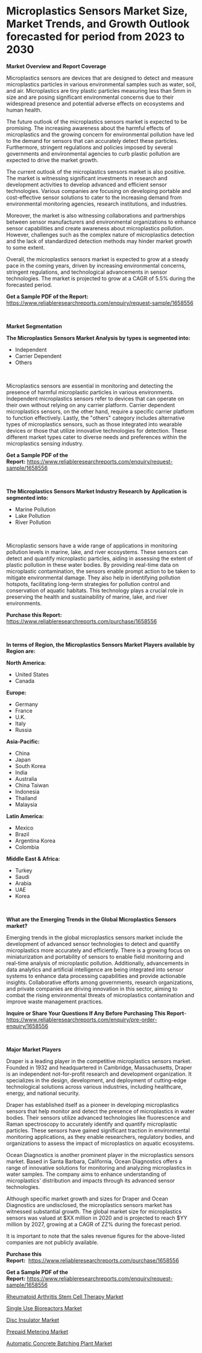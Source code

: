 <p><h1>Microplastics Sensors Market Size, Market Trends, and Growth Outlook forecasted for period from 2023 to 2030</h1></p><p><strong>Market Overview and Report Coverage</strong></p>
<p><p>Microplastics sensors are devices that are designed to detect and measure microplastics particles in various environmental samples such as water, soil, and air. Microplastics are tiny plastic particles measuring less than 5mm in size and are posing significant environmental concerns due to their widespread presence and potential adverse effects on ecosystems and human health.</p><p>The future outlook of the microplastics sensors market is expected to be promising. The increasing awareness about the harmful effects of microplastics and the growing concern for environmental pollution have led to the demand for sensors that can accurately detect these particles. Furthermore, stringent regulations and policies imposed by several governments and environmental agencies to curb plastic pollution are expected to drive the market growth.</p><p>The current outlook of the microplastics sensors market is also positive. The market is witnessing significant investments in research and development activities to develop advanced and efficient sensor technologies. Various companies are focusing on developing portable and cost-effective sensor solutions to cater to the increasing demand from environmental monitoring agencies, research institutions, and industries.</p><p>Moreover, the market is also witnessing collaborations and partnerships between sensor manufacturers and environmental organizations to enhance sensor capabilities and create awareness about microplastics pollution. However, challenges such as the complex nature of microplastics detection and the lack of standardized detection methods may hinder market growth to some extent.</p><p>Overall, the microplastics sensors market is expected to grow at a steady pace in the coming years, driven by increasing environmental concerns, stringent regulations, and technological advancements in sensor technologies. The market is projected to grow at a CAGR of 5.5% during the forecasted period.</p></p>
<p><strong>Get a Sample PDF of the Report:</strong> <a href="https://www.reliableresearchreports.com/enquiry/request-sample/1658556">https://www.reliableresearchreports.com/enquiry/request-sample/1658556</a></p>
<p>&nbsp;</p>
<p><strong>Market Segmentation</strong></p>
<p><strong>The Microplastics Sensors Market Analysis by types is segmented into:</strong></p>
<p><ul><li>Independent</li><li>Carrier Dependent</li><li>Others</li></ul></p>
<p>&nbsp;</p>
<p><p>Microplastics sensors are essential in monitoring and detecting the presence of harmful microplastic particles in various environments. Independent microplastics sensors refer to devices that can operate on their own without relying on any carrier platform. Carrier dependent microplastics sensors, on the other hand, require a specific carrier platform to function effectively. Lastly, the "others" category includes alternative types of microplastics sensors, such as those integrated into wearable devices or those that utilize innovative technologies for detection. These different market types cater to diverse needs and preferences within the microplastics sensing industry.</p></p>
<p><strong>Get a Sample PDF of the Report:</strong>&nbsp;<a href="https://www.reliableresearchreports.com/enquiry/request-sample/1658556">https://www.reliableresearchreports.com/enquiry/request-sample/1658556</a></p>
<p>&nbsp;</p>
<p><strong>The Microplastics Sensors Market Industry Research by Application is segmented into:</strong></p>
<p><ul><li>Marine Pollution</li><li>Lake Pollution</li><li>River Pollution</li></ul></p>
<p>&nbsp;</p>
<p><p>Microplastic sensors have a wide range of applications in monitoring pollution levels in marine, lake, and river ecosystems. These sensors can detect and quantify microplastic particles, aiding in assessing the extent of plastic pollution in these water bodies. By providing real-time data on microplastic contamination, the sensors enable prompt action to be taken to mitigate environmental damage. They also help in identifying pollution hotspots, facilitating long-term strategies for pollution control and conservation of aquatic habitats. This technology plays a crucial role in preserving the health and sustainability of marine, lake, and river environments.</p></p>
<p><strong>Purchase this Report:</strong>&nbsp; <a href="https://www.reliableresearchreports.com/purchase/1658556">https://www.reliableresearchreports.com/purchase/1658556</a></p>
<p>&nbsp;</p>
<p><strong>In terms of Region, the Microplastics Sensors Market Players available by Region are:</strong></p>
<p>
    <p> <strong> North America: </strong>
        <ul>
            <li>United States</li>
            <li>Canada</li>
        </ul>
        </p> 
    <p> <strong> Europe: </strong>
        <ul>
            <li>Germany</li>
            <li>France</li>
            <li>U.K.</li>
            <li>Italy</li>
            <li>Russia</li>
        </ul>
        </p> 
    <p> <strong> Asia-Pacific: </strong>
        <ul>
            <li>China</li>
            <li>Japan</li>
            <li>South Korea</li>
            <li>India</li>
            <li>Australia</li>
            <li>China Taiwan</li>
            <li>Indonesia</li>
            <li>Thailand</li>
            <li>Malaysia</li>
        </ul>
        </p> 
    <p> <strong> Latin America: </strong>
        <ul>
            <li>Mexico</li>
            <li>Brazil</li>
            <li>Argentina Korea</li>
            <li>Colombia</li>
        </ul>
        </p> 
    <p> <strong> Middle East & Africa: </strong>
        <ul>
            <li>Turkey</li>
            <li>Saudi</li>
            <li>Arabia</li>
            <li>UAE</li>
            <li>Korea</li>
        </ul>
    </p>
    </p>
<p>&nbsp;</p>
<p><strong>What are the Emerging Trends in the Global Microplastics Sensors market?</strong></p>
<p><p>Emerging trends in the global microplastics sensors market include the development of advanced sensor technologies to detect and quantify microplastics more accurately and efficiently. There is a growing focus on miniaturization and portability of sensors to enable field monitoring and real-time analysis of microplastic pollution. Additionally, advancements in data analytics and artificial intelligence are being integrated into sensor systems to enhance data processing capabilities and provide actionable insights. Collaborative efforts among governments, research organizations, and private companies are driving innovation in this sector, aiming to combat the rising environmental threats of microplastics contamination and improve waste management practices.</p></p>
<p><strong>Inquire or Share Your Questions If Any Before Purchasing This Report</strong>- <a href="https://www.reliableresearchreports.com/enquiry/pre-order-enquiry/1658556">https://www.reliableresearchreports.com/enquiry/pre-order-enquiry/1658556</a></p>
<p>&nbsp;</p>
<p><strong>Major Market Players</strong></p>
<p><p>Draper is a leading player in the competitive microplastics sensors market. Founded in 1932 and headquartered in Cambridge, Massachusetts, Draper is an independent not-for-profit research and development organization. It specializes in the design, development, and deployment of cutting-edge technological solutions across various industries, including healthcare, energy, and national security.</p><p>Draper has established itself as a pioneer in developing microplastics sensors that help monitor and detect the presence of microplastics in water bodies. Their sensors utilize advanced technologies like fluorescence and Raman spectroscopy to accurately identify and quantify microplastic particles. These sensors have gained significant traction in environmental monitoring applications, as they enable researchers, regulatory bodies, and organizations to assess the impact of microplastics on aquatic ecosystems.</p><p>Ocean Diagnostics is another prominent player in the microplastics sensors market. Based in Santa Barbara, California, Ocean Diagnostics offers a range of innovative solutions for monitoring and analyzing microplastics in water samples. The company aims to enhance understanding of microplastics' distribution and impacts through its advanced sensor technologies.</p><p>Although specific market growth and sizes for Draper and Ocean Diagnostics are undisclosed, the microplastics sensors market has witnessed substantial growth. The global market size for microplastics sensors was valued at $XX million in 2020 and is projected to reach $YY million by 2027, growing at a CAGR of ZZ% during the forecast period.</p><p>It is important to note that the sales revenue figures for the above-listed companies are not publicly available.</p></p>
<p><strong>Purchase this Report:</strong>&nbsp;&nbsp;<a href="https://www.reliableresearchreports.com/purchase/1658556">https://www.reliableresearchreports.com/purchase/1658556</a></p>
<p></p>
<p><strong>Get a Sample PDF of the Report:</strong>&nbsp;<a href="https://www.reliableresearchreports.com/enquiry/request-sample/1658556">https://www.reliableresearchreports.com/enquiry/request-sample/1658556</a></p>
<p><p><a href="https://medium.com/@omamuller06/rheumatoid-arthritis-stem-cell-therapy-market-size-cagr-trends-2024-2030-873c7b0a20d5">Rheumatoid Arthritis Stem Cell Therapy Market</a></p><p><a href="https://www.linkedin.com/pulse/single-use-bioreactors-market-challenges-opportunities-growth-hhake/">Single Use Bioreactors Market</a></p><p><a href="https://medium.com/@chiragreportprime2/disc-insulator-market-size-growth-forecast-2023-2030-e30d429f0ef9">Disc Insulator Market</a></p><p><a href="https://www.linkedin.com/pulse/decoding-prepaid-metering-market-deep-dive-latest-trends-ozcse/">Prepaid Metering Market</a></p><p><a href="https://www.linkedin.com/pulse/decoding-automatic-concrete-batching-plant-market-deep-dive-w9p8e/">Automatic Concrete Batching Plant Market</a></p></p>